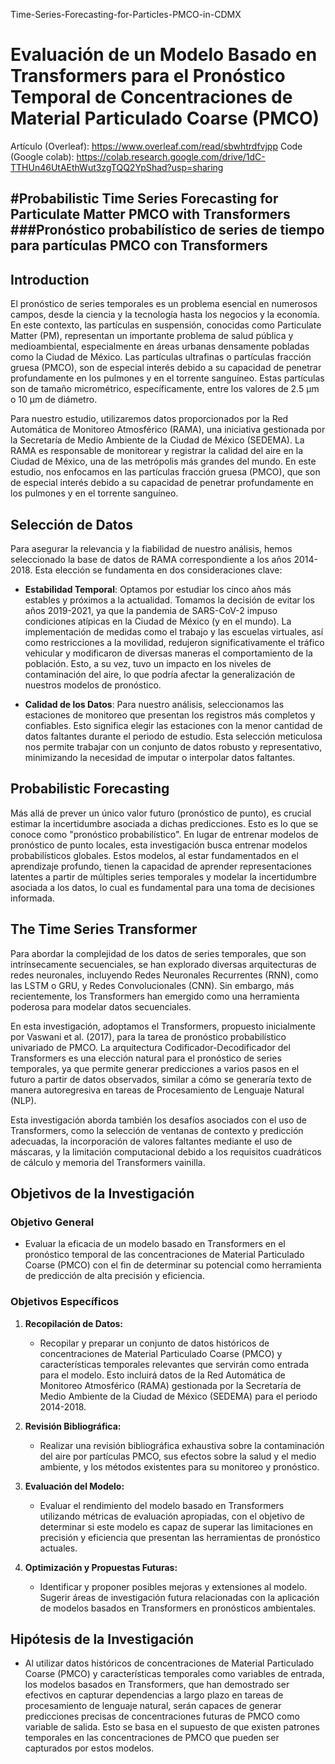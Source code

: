 Time-Series-Forecasting-for-Particles-PMCO-in-CDMX
# Evaluación de un Modelo Basado en Transformers para el Pronóstico Temporal de Concentraciones de Material Particulado Coarse (PMCO)

Artículo (Overleaf): https://www.overleaf.com/read/sbwhtrdfvjpp
Code (Google colab): https://colab.research.google.com/drive/1dC-TTHUn46UtAEthWut3zgTQQ2YpShad?usp=sharing

#**Probabilistic Time Series Forecasting for Particulate Matter PMCO with Transformers**
###**Pronóstico probabilístico de series de tiempo para partículas PMCO con Transformers**
---

## Introduction

El pronóstico de series temporales es un problema esencial en numerosos campos, desde la ciencia y la tecnología hasta los negocios y la economía. En este contexto, las partículas en suspensión, conocidas como Particulate Matter (PM), representan un importante problema de salud pública y medioambiental, especialmente en áreas urbanas densamente pobladas como la Ciudad de México. Las partículas ultrafinas o partículas fracción gruesa (PMCO), son de especial interés debido a su capacidad de penetrar profundamente en los pulmones y en el torrente sanguíneo. Estas partículas son de tamaño micrométrico, específicamente, entre los valores de 2.5 μm o 10 μm de diámetro.

Para nuestro estudio, utilizaremos datos proporcionados por la Red Automática de Monitoreo Atmosférico (RAMA), una iniciativa gestionada por la Secretaría de Medio Ambiente de la Ciudad de México (SEDEMA). La RAMA es responsable de monitorear y registrar la calidad del aire en la Ciudad de México, una de las metrópolis más grandes del mundo. En este estudio, nos enfocamos en las partículas fracción gruesa (PMCO), que son de especial interés debido a su capacidad de penetrar profundamente en los pulmones y en el torrente sanguíneo.

## Selección de Datos

Para asegurar la relevancia y la fiabilidad de nuestro análisis, hemos seleccionado la base de datos de RAMA correspondiente a los años 2014-2018. Esta elección se fundamenta en dos consideraciones clave:

- **Estabilidad Temporal**: Optamos por estudiar los cinco años más estables y próximos a la actualidad. Tomamos la decisión de evitar los años 2019-2021, ya que la pandemia de SARS-CoV-2 impuso condiciones atípicas en la Ciudad de México (y en el mundo). La implementación de medidas como el trabajo y las escuelas virtuales, así como restricciones a la movilidad, redujeron significativamente el tráfico vehicular y modificaron de diversas maneras el comportamiento de la población. Esto, a su vez, tuvo un impacto en los niveles de contaminación del aire, lo que podría afectar la generalización de nuestros modelos de pronóstico.

- **Calidad de los Datos**: Para nuestro análisis, seleccionamos las estaciones de monitoreo que presentan los registros más completos y confiables. Esto significa elegir las estaciones con la menor cantidad de datos faltantes durante el periodo de estudio. Esta selección meticulosa nos permite trabajar con un conjunto de datos robusto y representativo, minimizando la necesidad de imputar o interpolar datos faltantes.

##  Probabilistic Forecasting

Más allá de prever un único valor futuro (pronóstico de punto), es crucial estimar la incertidumbre asociada a dichas predicciones. Esto es lo que se conoce como "pronóstico probabilístico". En lugar de entrenar modelos de pronóstico de punto locales, esta investigación busca entrenar modelos probabilísticos globales. Estos modelos, al estar fundamentados en el aprendizaje profundo, tienen la capacidad de aprender representaciones latentes a partir de múltiples series temporales y modelar la incertidumbre asociada a los datos, lo cual es fundamental para una toma de decisiones informada.

## The Time Series Transformer

Para abordar la complejidad de los datos de series temporales, que son intrínsecamente secuenciales, se han explorado diversas arquitecturas de redes neuronales, incluyendo Redes Neuronales Recurrentes (RNN), como las LSTM o GRU, y Redes Convolucionales (CNN). Sin embargo, más recientemente, los Transformers han emergido como una herramienta poderosa para modelar datos secuenciales.

En esta investigación, adoptamos el Transformers, propuesto inicialmente por Vaswani et al. (2017), para la tarea de pronóstico probabilístico univariado de PMCO. La arquitectura Codificador-Decodificador del Transformers es una elección natural para el pronóstico de series temporales, ya que permite generar predicciones a varios pasos en el futuro a partir de datos observados, similar a cómo se generaría texto de manera autoregresiva en tareas de Procesamiento de Lenguaje Natural (NLP).

Esta investigación aborda también los desafíos asociados con el uso de Transformers, como la selección de ventanas de contexto y predicción adecuadas, la incorporación de valores faltantes mediante el uso de máscaras, y la limitación computacional debido a los requisitos cuadráticos de cálculo y memoria del Transformers vainilla.

## Objetivos de la Investigación

### Objetivo General

- Evaluar la eficacia de un modelo basado en Transformers en el pronóstico temporal de las concentraciones de Material Particulado Coarse (PMCO) con el fin de determinar su potencial como herramienta de predicción de alta precisión y eficiencia.

### Objetivos Específicos

1. **Recopilación de Datos:** 
    - Recopilar y preparar un conjunto de datos históricos de concentraciones de Material Particulado Coarse (PMCO) y características temporales relevantes que servirán como entrada para el modelo. Esto incluirá datos de la Red Automática de Monitoreo Atmosférico (RAMA) gestionada por la Secretaría de Medio Ambiente de la Ciudad de México (SEDEMA) para el periodo 2014-2018.

2. **Revisión Bibliográfica:** 
    - Realizar una revisión bibliográfica exhaustiva sobre la contaminación del aire por partículas PMCO, sus efectos sobre la salud y el medio ambiente, y los métodos existentes para su monitoreo y pronóstico. 

3. **Evaluación del Modelo:** 
    - Evaluar el rendimiento del modelo basado en Transformers utilizando métricas de evaluación apropiadas, con el objetivo de determinar si este modelo es capaz de superar las limitaciones en precisión y eficiencia que presentan las herramientas de pronóstico actuales.

4. **Optimización y Propuestas Futuras:** 
    - Identificar y proponer posibles mejoras y extensiones al modelo. Sugerir áreas de investigación futura relacionadas con la aplicación de modelos basados en Transformers en pronósticos ambientales.

## Hipótesis de la Investigación

- Al utilizar datos históricos de concentraciones de Material Particulado Coarse (PMCO) y características temporales como variables de entrada, los modelos basados en Transformers, que han demostrado ser efectivos en capturar dependencias a largo plazo en tareas de procesamiento de lenguaje natural, serán capaces de generar predicciones precisas de concentraciones futuras de PMCO como variable de salida. Esto se basa en el supuesto de que existen patrones temporales en las concentraciones de PMCO que pueden ser capturados por estos modelos.
